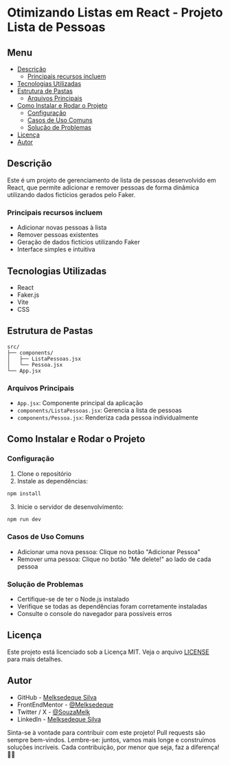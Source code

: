 # Otimizando Listas em React - Projeto Lista de Pessoas

## Menu

- [Descrição](#descrição)
  - [Principais recursos incluem](#principais-recursos-incluem)
- [Tecnologias Utilizadas](#tecnologias-utilizadas)
- [Estrutura de Pastas](#estrutura-de-pastas)
  - [Arquivos Principais](#arquivos-principais)
- [Como Instalar e Rodar o Projeto](#como-instalar-e-rodar-o-projeto)
  - [Configuração](#configuração)
  - [Casos de Uso Comuns](#casos-de-uso-comuns)
  - [Solução de Problemas](#solução-de-problemas)
- [Licença](#licença)
- [Autor](#autor)

## Descrição

Este é um projeto de gerenciamento de lista de pessoas desenvolvido em React, que permite adicionar e remover pessoas de forma dinâmica utilizando dados fictícios gerados pelo Faker.

### Principais recursos incluem

- Adicionar novas pessoas à lista
- Remover pessoas existentes
- Geração de dados fictícios utilizando Faker
- Interface simples e intuitiva

## Tecnologias Utilizadas

- React
- Faker.js
- Vite
- CSS

## Estrutura de Pastas

```
src/
├── components/
│   ├── ListaPessoas.jsx
│   └── Pessoa.jsx
└── App.jsx
```

### Arquivos Principais

- `App.jsx`: Componente principal da aplicação
- `components/ListaPessoas.jsx`: Gerencia a lista de pessoas
- `components/Pessoa.jsx`: Renderiza cada pessoa individualmente

## Como Instalar e Rodar o Projeto

### Configuração

1. Clone o repositório
2. Instale as dependências:

```bash
npm install
```

3. Inicie o servidor de desenvolvimento:

```bash
npm run dev
```

### Casos de Uso Comuns

- Adicionar uma nova pessoa: Clique no botão "Adicionar Pessoa"
- Remover uma pessoa: Clique no botão "Me delete!" ao lado de cada pessoa

### Solução de Problemas

- Certifique-se de ter o Node.js instalado
- Verifique se todas as dependências foram corretamente instaladas
- Consulte o console do navegador para possíveis erros

## Licença

Este projeto está licenciado sob a Licença MIT. Veja o arquivo [LICENSE](https://github.com/Melksedeque/organo-alura-reactjs?tab=MIT-1-ov-file) para mais detalhes.

## Autor

- GitHub - [Melksedeque Silva](https://github.com/Melksedeque/)
- FrontEndMentor - [@Melksedeque](https://www.frontendmentor.io/profile/Melksedeque)
- Twitter / X - [@SouzaMelk](https://x.com/SouzaMelk)
- LinkedIn - [Melksedeque Silva](https://www.linkedin.com/in/melksedeque-silva/)

Sinta-se à vontade para contribuir com este projeto! Pull requests são sempre bem-vindos. Lembre-se: juntos, vamos mais longe e construímos soluções incríveis. Cada contribuição, por menor que seja, faz a diferença! 🚀🌟
